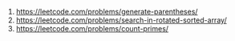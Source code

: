 1. https://leetcode.com/problems/generate-parentheses/
2. https://leetcode.com/problems/search-in-rotated-sorted-array/
3. https://leetcode.com/problems/count-primes/
